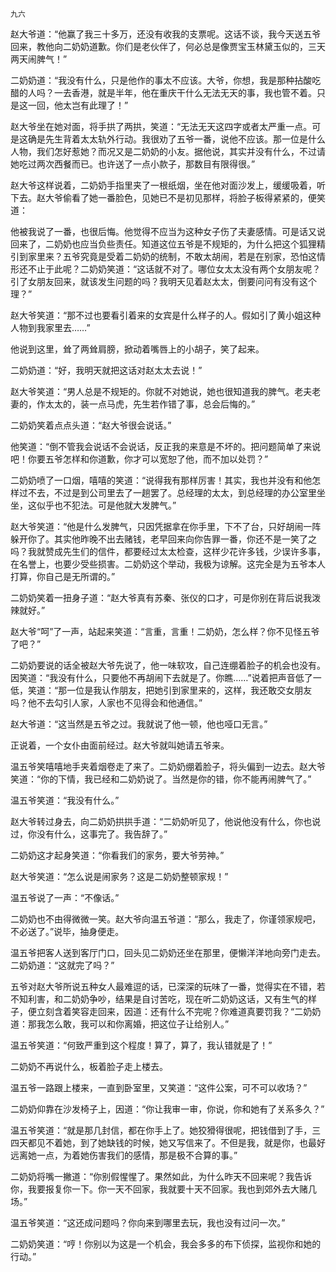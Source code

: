    九六 

   赵大爷道：“他赢了我三十多万，还没有收我的支票呢。这话不谈，我今天送五爷回来，教他向二奶奶道歉。你们是老伙伴了，何必总是像贾宝玉林黛玉似的，三天两天闹脾气！”

   二奶奶道：“我没有什么，只是他作的事太不应该。大爷，你想，我是那种拈酸吃醋的人吗？一去香港，就是半年，他在重庆干什么无法无天的事，我也管不着。只是这一回，他太岂有此理了！”

   赵大爷坐在她对面，将手拱了两拱，笑道：“无法无天这四字或者太严重一点。可是这确是先生背着太太轨外行动。我很劝了五爷一番，说他不应该。那一位是什么人物，我们怎好惹她？而况又是二奶奶的小友。据他说，其实并没有什么，不过请她吃过两次西餐而已。也许送了一点小款子，那数目有限得很。”

   赵大爷这样说着，二奶奶手指里夹了一根纸烟，坐在他对面沙发上，缓缓吸着，听下去。赵大爷偷看了她一番脸色，见她已不是初见那样，将脸子板得紧紧的，便笑道：

   他被我说了一番，也很后悔。他觉得不应当为这种女子伤了夫妻感情。可是话又说回来了，二奶奶也应当负些责任。知道这位五爷是不规矩的，为什么把这个狐狸精引到家里来？五爷究竟是受着二奶奶的统制，不敢太胡闹，若是在别家，恐怕这情形还不止于此呢？二奶奶笑道：“这话就不对了。哪位女太太没有两个女朋友呢？引了女朋友回来，就该发生问题的吗？我明天见着赵太太，倒要问问有没有这个理？”

   赵大爷笑道：“那不过也要看引着来的女宾是什么样子的人。假如引了黄小姐这种人物到我家里去……”

   他说到这里，耸了两耸肩膀，掀动着嘴唇上的小胡子，笑了起来。

   二奶奶道：“好，我明天就把这话对赵太太去说！”

   赵大爷笑道：“男人总是不规矩的。你就不对她说，她也很知道我的脾气。老夫老妻的，作太太的，装一点马虎，先生若作错了事，总会后悔的。”

   二奶奶笑着点点头道：“赵大爷很会说话。”

   他笑道：“倒不管我会说话不会说话，反正我的来意是不坏的。把问题简单了来说吧！你要五爷怎样和你道歉，你才可以宽恕了他，而不加以处罚？”

   二奶奶喷了一口烟，嘻嘻的笑道：“说得我有那样厉害！其实，我也并没有和他怎样过不去，不过是到公司里去了一趟罢了。总经理的太太，到总经理的办公室里坐坐，这似乎也不犯法。可是他就大发脾气。”

   赵大爷笑道：“他是什么发脾气，只因凭据拿在你手里，下不了台，只好胡闹一阵躲开你了。其实他昨晚不出去赌钱，老早回来向你告罪一番，你还不是一笑了之吗？我就赞成先生们的信件，都要经过太太检查，这样少花许多钱，少误许多事，在名誉上，也要少受些损害。二奶奶这个举动，我极为谅解。这完全是为五爷本人打算，你自己是无所谓的。”

   二奶奶笑着一扭身子道：“赵大爷真有苏秦、张仪的口才，可是你别在背后说我泼辣就好。”

   赵大爷“呵”了一声，站起来笑道：“言重，言重！二奶奶，怎么样？你不见怪五爷了吧？”

   二奶奶要说的话全被赵大爷先说了，他一味软攻，自己连绷着脸子的机会也没有。因笑道：“我没有什么，只要他不再胡闹下去就是了。你瞧……”说着把声音低了一低，笑道：“那一位是我认作朋友，把她引到家里来的，这样，我还敢交女朋友吗？他不去勾引人家，人家也不见得会和他通信。”

   赵大爷道：“这当然是五爷之过。我就说了他一顿，他也哑口无言。”

   正说着，一个女仆由面前经过。赵大爷就叫她请五爷来。

   温五爷笑嘻嘻地手夹着烟卷走了来了。二奶奶绷着脸子，将头偏到一边去。赵大爷笑道：“你的下情，我已经和二奶奶说了。当然是你的错，你不能再闹脾气了。”

   温五爷笑道：“我没有什么。”

   赵大爷转过身去，向二奶奶拱拱手道：“二奶奶听见了，他说他没有什么，你也说过，你没有什么，这事完了。我告辞了。”

   二奶奶这才起身笑道：“你看我们的家务，要大爷劳神。”

   赵大爷笑道：“怎么说是闹家务？这是二奶奶整顿家规！”

   温五爷说了一声：“不像话。”

   二奶奶也不由得微微一笑。赵大爷向温五爷道：“那么，我走了，你谨领家规吧，不必送了。”说毕，抽身便走。

   温五爷把客人送到客厅门口，回头见二奶奶还坐在那里，便懒洋洋地向旁门走去。二奶奶道：“这就完了吗？”

   五爷对赵大爷所说五种女人最难逗的话，已深深的玩味了一番，觉得实在不错，若不知利害，和二奶奶争吵，结果是自讨苦吃，现在听二奶奶这话，又有生气的样子，便立刻含着笑容走回来，因道：还有什么不完呢？你难道真要罚我？“二奶奶道：那我怎么敢，我可以和你离婚，把这位子让给别人。”

   温五爷笑道：“何致严重到这个程度！算了，算了，我认错就是了！”

   二奶奶不再说什么，板着脸子走上楼去。

   温五爷一路跟上楼来，一直到卧室里，又笑道：“这件公案，可不可以收场？”

   二奶奶仰靠在沙发椅子上，因道：“你让我审一审，你说，你和她有了关系多久？”

   温五爷笑道：“就是那几封信，都在你手上了。她狡猾得很呢，把钱借到了手，三四天都见不着她，到了她缺钱的时候，她又写信来了。不但是我，就是你，也最好远离她一点，为着她伤害我们的感情，那是极不合算的事。”

   二奶奶将嘴一撇道：“你别假惺惺了。果然如此，为什么昨天不回来呢？我告诉你，我要报复你一下。你一天不回家，我就要十天不回家。我也到郊外去大赌几场。”

   温五爷笑道：“这还成问题吗？你向来到哪里去玩，我也没有过问一次。”

   二奶奶笑道：“哼！你别以为这是一个机会，我会多多的布下侦探，监视你和她的行动。”

